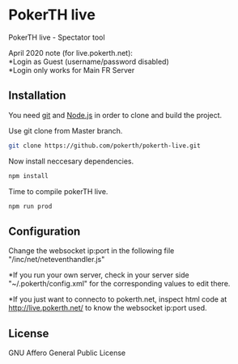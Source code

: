 # PokerTH live

PokerTH live - Spectator tool

April 2020 note (for live.pokerth.net):  
*Login as Guest (username/password disabled)  
*Login only works for Main FR Server

## Installation

You need [git](https://git-scm.com/) and [Node.js](https://nodejs.org/) in order to clone and build the project.

Use git clone from Master branch.

```bash
git clone https://github.com/pokerth/pokerth-live.git
```

Now install neccesary dependencies.

```bash
npm install
```

Time to compile pokerTH live.
```bash
npm run prod
```

## Configuration

Change the websocket ip:port in the following file "/inc/net/neteventhandler.js"  

*If you run your own server, check in your server side "~/.pokerth/config.xml" for the corresponding values to edit there.

*If you just want to connecto to pokerth.net, inspect html code at http://live.pokerth.net/ to know the websocket ip:port used.

## License
GNU Affero General Public License

